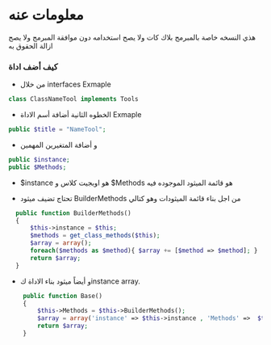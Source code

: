 # معلومات عنه #

هذي النسخه خاصة بالمبرمج بلاك كات ولا يصح استخدامه دون موافقة المبرمج ولا يصح ازالة الحقوق به

### كيف أضف اداة ###

 * من خلال interfaces Exmaple
 
  ```php
 class ClassNameTool implements Tools
  ```
 * الخطوه الثانية أضافة أسم الاداة Exmaple
 
  ```php
 public $title = "NameTool";
  ```
 * و أضافة المتغيرين المهمين     
 
  ```php
 public $instance; 
 public $Methods;
  ```
  
 * $instance هو اوبجيت كلاس و $Methods هو قائمة الميثود الموجوده فيه
 
 * تحتاج تضيف ميثود BuilderMethods من اجل بناء قائمة الميثودات وهو كتالي
 
  ```php
	public function BuilderMethods()
    {
        $this->instance = $this;
        $methods = get_class_methods($this);
        $array = array();
        foreach($methods as $method){ $array += [$method => $method]; }
        return $array;
    }
```
* و أيضاً ميثود بناء الاداة كinstance array.

```php
    public function Base()
    {
        $this->Methods = $this->BuilderMethods();
        $array = array('instance' => $this->instance , 'Methods' =>  $this->Methods);
        return $array;
    }
```
